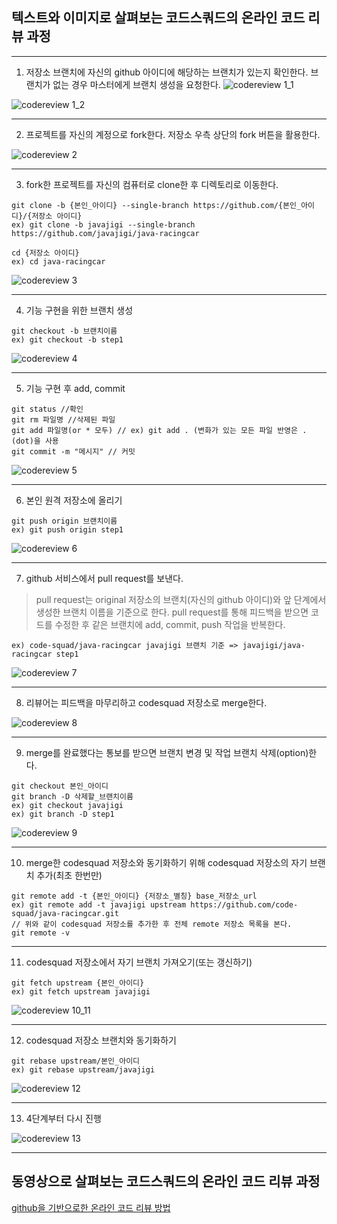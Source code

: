## 텍스트와 이미지로 살펴보는 코드스쿼드의 온라인 코드 리뷰 과정

----
1. 저장소 브랜치에 자신의 github 아이디에 해당하는 브랜치가 있는지 확인한다. 브랜치가 없는 경우 마스터에게 브랜치 생성을 요청한다.
![codereview 1_1](codereview_1_1.png)

![codereview 1_2](codereview_1_2.png)

----
2. 프로젝트를 자신의 계정으로 fork한다. 저장소 우측 상단의 fork 버튼을 활용한다.

![codereview 2](codereview_2.png)

----
3. fork한 프로젝트를 자신의 컴퓨터로 clone한 후 디렉토리로 이동한다.
```
git clone -b {본인_아이디} --single-branch https://github.com/{본인_아이디}/{저장소 아이디}
ex) git clone -b javajigi --single-branch https://github.com/javajigi/java-racingcar
```
```
cd {저장소 아이디}
ex) cd java-racingcar
```

![codereview 3](codereview_3.png)

----
4. 기능 구현을 위한 브랜치 생성
```
git checkout -b 브랜치이름
ex) git checkout -b step1
```

![codereview 4](codereview_4.png)

----
5. 기능 구현 후 add, commit
```
git status //확인
git rm 파일명 //삭제된 파일
git add 파일명(or * 모두) // ex) git add . (변화가 있는 모든 파일 반영은 .(dot)을 사용
git commit -m "메시지" // 커밋
```

![codereview 5](codereview_5.png)

----
6. 본인 원격 저장소에 올리기
```
git push origin 브랜치이름
ex) git push origin step1
```

![codereview 6](codereview_6.png)

----
7.  github 서비스에서 pull request를 보낸다.
> pull request는 original 저장소의 브랜치(자신의 github 아이디)와 앞 단계에서 생성한 브랜치 이름을 기준으로 한다.
> pull request를 통해 피드백을 받으면 코드를 수정한 후 같은 브랜치에 add, commit, push 작업을 반복한다.
```
ex) code-squad/java-racingcar javajigi 브랜치 기준 => javajigi/java-racingcar step1
```

![codereview 7](codereview_7.png)

----
8. 리뷰어는 피드백을 마무리하고 codesquad 저장소로 merge한다.

![codereview 8](codereview_8.png)

----
9. merge를 완료했다는 통보를 받으면 브랜치 변경 및 작업 브랜치 삭제(option)한다.
```
git checkout 본인_아이디
git branch -D 삭제할_브랜치이름
ex) git checkout javajigi
ex) git branch -D step1
```

![codereview 9](codereview_9.png)

----
10. merge한 codesquad 저장소와 동기화하기 위해 codesquad 저장소의 자기 브랜치 추가(최초 한번만)
```
git remote add -t {본인_아이디} {저장소_별칭} base_저장소_url
ex) git remote add -t javajigi upstream https://github.com/code-squad/java-racingcar.git
// 위와 같이 codesquad 저장소를 추가한 후 전체 remote 저장소 목록을 본다.
git remote -v
```

----
11. codesquad 저장소에서 자기 브랜치 가져오기(또는 갱신하기)
```
git fetch upstream {본인_아이디}
ex) git fetch upstream javajigi
```

![codereview 10_11](codereview_10_11.png)

----
12. codesquad 저장소 브랜치와 동기화하기
```
git rebase upstream/본인_아이디
ex) git rebase upstream/javajigi
```

![codereview 12](codereview_12.png)

----
13. 4단계부터 다시 진행

![codereview 13](codereview_13.png)

----
## 동영상으로 살펴보는 코드스쿼드의 온라인 코드 리뷰 과정
[github을 기반으로한 온라인 코드 리뷰 방법](https://youtu.be/a5c9ku-_fok)
